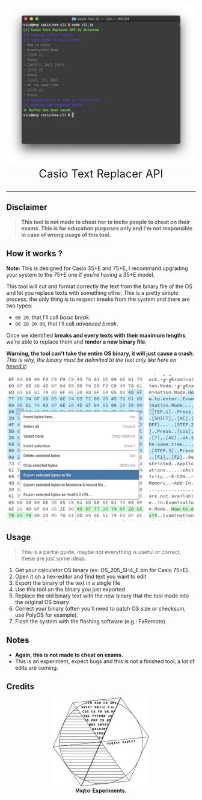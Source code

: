 <p align="center" style="font-size:22pt">
    <img src="assets/screen.png" />
    Casio Text Replacer API
</p>

<hr />

## Disclaimer
> **This tool is not made to cheat nor to incite people to cheat on their exams. This is for education purposes only and I'm not responsible in case of wrong usage of this tool.**

## How it works ?
**Note:** This is designed for Casio 35+E and 75+E, I recommand upgrading your system to the 75+E one if you're having a 35+E model.

This tool will cut and format correctly the text from the binary file of the OS and let you replace texts with something other. This is a pretty simple process, the only thing is to respect breaks from the system and there are two types:
- `00 20`, that I'll call *basic break*.
- `00 20 20 00`, that I'll call *advanced break*.

Once we identified **breaks and every texts with their maximum lengths**, we're able to replace them and **render a new binary file**.

**Warning, the tool can't take the entire OS binary, it will just cause a crash.** *This is why, the binary must be delimited to the text only like here on [hexed.it](https://hexed.it):*
<p align="center">
    <img src="assets/hex-editor.png" />
</p>

## Usage
> This is a partial guide, maybe not everything is useful or correct, these are just some ideas.

1. Get your calculator OS binary (ex: OS_205_SH4_E.bin for Casio 75+E).
2. Open it on a hex-editor and find text you want to edit
3. Export the binary of the text in a single file
4. Use this tool on the binary you just exported
5. Replace the old binary text with the new binary that the tool made into the original OS binary
6. Correct your binary (often you'll need to patch OS size or checksum, use PolyOS for example).
7. Flash the system with the flashing software (e.g.: FxRemote)

## Notes
- **Again, this is not made to cheat on exams.**
- This is an experiment, expect bugs and this is not a finished tool, a lot of edits are coming.

## Credits
<p align="center">
    <img src="assets/exp.png" width="256">
    <br />
    <b>Viqtxr Experiments.</b>
</p>